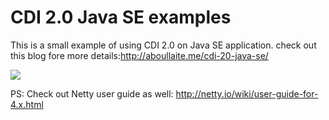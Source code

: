 # CDI 2.0 Java SE examples
This is a small example of using CDI 2.0 on Java SE application. check out this blog fore more details:http://aboullaite.me/cdi-20-java-se/

![](https://media.giphy.com/media/3oFzm7nNtM7mKpVGOQ/giphy.gif)

PS: Check out Netty user guide as well: http://netty.io/wiki/user-guide-for-4.x.html
